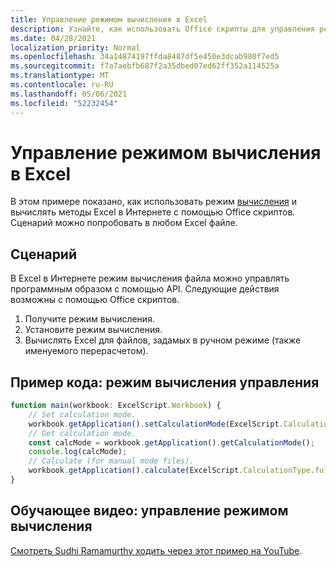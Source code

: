 ```yaml
---
title: Управление режимом вычисления в Excel
description: Узнайте, как использовать Office скрипты для управления режимом вычисления в Excel в Интернете.
ms.date: 04/28/2021
localization_priority: Normal
ms.openlocfilehash: 34a14874197ffda8487df5e450e3dcab980f7ed5
ms.sourcegitcommit: f7a7aebfb687f2a35dbed07ed62ff352a114525a
ms.translationtype: MT
ms.contentlocale: ru-RU
ms.lasthandoff: 05/06/2021
ms.locfileid: "52232454"
---
```

# <a name="manage-calculation-mode-in-excel"></a>Управление режимом вычисления в Excel

В этом примере показано, как использовать режим [вычисления](/javascript/api/office-scripts/excelscript/excelscript.calculationmode) и вычислять методы Excel в Интернете с помощью Office скриптов. Сценарий можно попробовать в любом Excel файле.

## <a name="scenario"></a>Сценарий

В Excel в Интернете режим вычисления файла можно управлять программным образом с помощью API. Следующие действия возможны с помощью Office скриптов.

1. Получите режим вычисления.
1. Установите режим вычисления.
1. Вычислять Excel для файлов, задамых в ручном режиме (также именуемого перерасчетом).

## <a name="sample-code-control-calculation-mode"></a>Пример кода: режим вычисления управления

```TypeScript
function main(workbook: ExcelScript.Workbook) {
    // Set calculation mode.
    workbook.getApplication().setCalculationMode(ExcelScript.CalculationMode.manual);
    // Get calculation mode.
    const calcMode = workbook.getApplication().getCalculationMode();    
    console.log(calcMode);
    // Calculate (for manual mode files).
    workbook.getApplication().calculate(ExcelScript.CalculationType.full);
}
```

## <a name="training-video-manage-calculation-mode"></a>Обучающее видео: управление режимом вычисления

[Смотреть Sudhi Ramamurthy ходить через этот пример на YouTube](https://youtu.be/iw6O8QH01CI).
